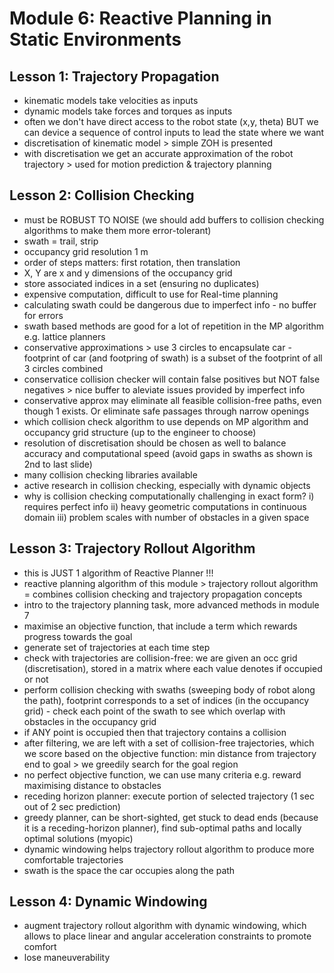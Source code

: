 # Module 6: Reactive Planning in Static Environments
## Lesson 1: Trajectory Propagation
- kinematic models take velocities as inputs
- dynamic models take forces and torques as inputs
- often we don't have direct access to the robot state (x,y, theta) BUT we can device a sequence of control inputs to lead the state where we want
- discretisation of kinematic model > simple ZOH is presented
- with discretisation we get an accurate approximation of the robot trajectory > used for motion prediction & trajectory planning


## Lesson 2: Collision Checking
- must be ROBUST TO NOISE (we should add buffers to collision checking algorithms to make them more error-tolerant)
- swath = trail, strip
- occupancy grid resolution 1 m
- order of steps matters: first rotation, then translation
- X, Y are x and y dimensions of the occupancy grid
- store associated indices in a set (ensuring no duplicates)
- expensive computation, difficult to use for Real-time planning
- calculating swath could be dangerous due to imperfect info - no buffer for errors
- swath based methods are good for a lot of repetition in the MP algorithm e.g. lattice planners
- conservative approximations > use 3 circles to encapsulate car - footprint of car (and footpring of swath) is a subset of the footprint of all 3 circles combined
- conservatice collision checker will contain false positives but NOT false negatives > nice buffer to aleviate issues provided by imperfect info
- conservative approx may eliminate all feasible collision-free paths, even though 1 exists. Or eliminate safe passages through narrow openings
- which collision check algorithm to use depends on MP algorithm and occupancy grid structure (up to the engineer to choose)
- resolution of discretisation should be chosen as well to balance accuracy and computational speed (avoid gaps in swaths as shown is 2nd to last slide)
- many collision checking libraries available
- active research in collision checking, especially with dynamic objects
- why is collision checking computationally challenging in exact form? i) requires perfect info ii) heavy geometric computations in continuous domain iii) problem scales with number of obstacles in a given space

## Lesson 3: Trajectory Rollout Algorithm
- this is JUST 1 algorithm of Reactive Planner !!!
- reactive planning algorithm of this module > trajectory rollout algorithm = combines collision checking and trajectory propagation concepts
- intro to the trajectory planning task, more advanced methods in module 7
- maximise an objective function, that include a term which rewards progress towards the goal
- generate set of trajectories at each time step
- check with trajectories are collision-free: we are given an occ grid (discretisation), stored in a matrix where each value denotes if occupied or not
- perform collision checking with swaths (sweeping body of robot along the path), footprint corresponds to a set of indices (in the occupancy grid) - check each point of the swath to see which overlap
 with obstacles in the occupancy grid
- if ANY point is occupied then that trajectory contains a collision
- after filtering, we are left with a set of collision-free trajectories, which we score based on the objective function: min distance from trajectory end to goal > we greedily search for the goal region
- no perfect objective function, we can use many criteria e.g. reward maximising distance to obstacles
- receding horizon planner: execute portion of selected trajectory (1 sec out of 2 sec prediction)
- greedy planner, can be short-sighted, get stuck to dead ends (because it is a receding-horizon planner), find sub-optimal paths and locally optimal solutions (myopic)
- dynamic windowing helps trajectory rollout algorithm to produce more comfortable trajectories
- swath is the space the car occupies along the path


## Lesson 4: Dynamic Windowing
- augment trajectory rollout algorithm with dynamic windowing, which allows to place linear and angular acceleration constraints to promote comfort 
- lose maneuverability
